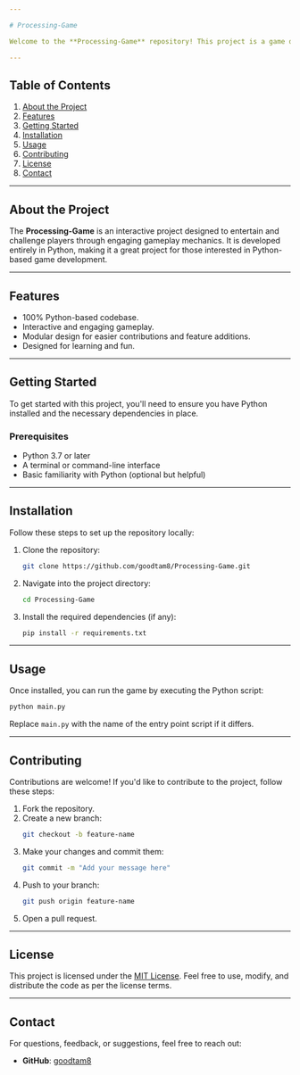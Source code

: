 ```yaml
---

# Processing-Game

Welcome to the **Processing-Game** repository! This project is a game developed entirely in Python. Below, you'll find all the necessary information to get started with the project, including setup, features, and contribution guidelines.

---
```


## Table of Contents

1. [About the Project](#about-the-project)
2. [Features](#features)
3. [Getting Started](#getting-started)
4. [Installation](#installation)
5. [Usage](#usage)
6. [Contributing](#contributing)
7. [License](#license)
8. [Contact](#contact)

---

## About the Project

The **Processing-Game** is an interactive project designed to entertain and challenge players through engaging gameplay mechanics. It is developed entirely in Python, making it a great project for those interested in Python-based game development.

---

## Features

- 100% Python-based codebase.
- Interactive and engaging gameplay.
- Modular design for easier contributions and feature additions.
- Designed for learning and fun.

---

## Getting Started

To get started with this project, you'll need to ensure you have Python installed and the necessary dependencies in place.

### Prerequisites
- Python 3.7 or later
- A terminal or command-line interface
- Basic familiarity with Python (optional but helpful)

---

## Installation

Follow these steps to set up the repository locally:

1. Clone the repository:
   ```bash
   git clone https://github.com/goodtam8/Processing-Game.git
   ```

2. Navigate into the project directory:
   ```bash
   cd Processing-Game
   ```

3. Install the required dependencies (if any):
   ```bash
   pip install -r requirements.txt
   ```

---

## Usage

Once installed, you can run the game by executing the Python script:

```bash
python main.py
```

Replace `main.py` with the name of the entry point script if it differs.

---

## Contributing

Contributions are welcome! If you'd like to contribute to the project, follow these steps:

1. Fork the repository.
2. Create a new branch:
   ```bash
   git checkout -b feature-name
   ```
3. Make your changes and commit them:
   ```bash
   git commit -m "Add your message here"
   ```
4. Push to your branch:
   ```bash
   git push origin feature-name
   ```
5. Open a pull request.

---

## License

This project is licensed under the [MIT License](LICENSE). Feel free to use, modify, and distribute the code as per the license terms.

---

## Contact

For questions, feedback, or suggestions, feel free to reach out:

- **GitHub**: [goodtam8](https://github.com/goodtam8)
